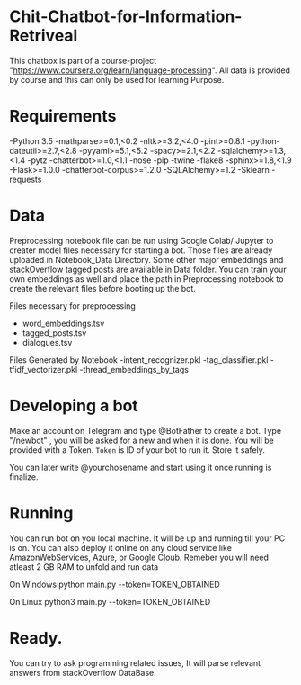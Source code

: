 # Chit-Chatbot-for-Information-Retriveal
This chatbox is part of a course-project "https://www.coursera.org/learn/language-processing". All data is provided by course and this can only be used for learning Purpose. 

# Requirements
-Python 3.5
-mathparse>=0.1,<0.2
-nltk>=3.2,<4.0
-pint>=0.8.1
-python-dateutil>=2.7,<2.8
-pyyaml>=5.1,<5.2
-spacy>=2.1,<2.2
-sqlalchemy>=1.3,<1.4
-pytz
-chatterbot>=1.0,<1.1
-nose
-pip
-twine
-flake8
-sphinx>=1.8,<1.9
-Flask>=1.0.0
-chatterbot-corpus>=1.2.0
-SQLAlchemy>=1.2
-Sklearn
-requests

# Data
Preprocessing notebook file can be run using Google Colab/ Jupyter to creater model files necessary for starting a bot. Those files are already uploaded in  Notebook_Data Directory. Some other major embeddings and stackOverflow tagged posts are available in Data folder. You can train your own embeddings as well and place the path in Preprocessing notebook to create the relevant files before booting up the bot.

Files necessary for preprocessing
- word_embeddings.tsv 
- tagged_posts.tsv
- dialogues.tsv

Files Generated by Notebook
-intent_recognizer.pkl 
-tag_classifier.pkl 
-tfidf_vectorizer.pkl 
-thread_embeddings_by_tags


# Developing a bot

Make an account on Telegram and type @BotFather to create a bot. Type "/newbot" , you will be asked for a new and when it is done. You will be provided with a Token. `Token` is ID of your bot to run it. Store it safely.

You can later write @yourchosename and start using it once running is finalize.


# Running

You can run bot on you local machine. It will be up and running till your PC is on. You can also deploy it online on any cloud service like AmazonWebServices, Azure, or Google Cloub. Remeber you will need atleast 2 GB RAM to unfold and run data

On Windows python main.py --token=TOKEN_OBTAINED

On Linux python3 main.py --token=TOKEN_OBTAINED

# Ready.

You can try to ask programming related issues, It will parse relevant answers from stackOverflow DataBase. 
 

